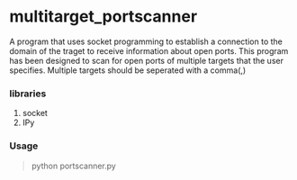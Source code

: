 # multitarget_portscanner
A program that uses socket programming to establish a connection to the domain of the traget to receive information about open ports.
This program has been designed to scan for open ports of multiple targets that the user specifies.
Multiple targets should be seperated with a comma(,)

### libraries
1. socket
2. IPy

### Usage
> python portscanner.py
